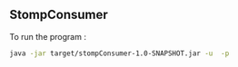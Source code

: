 ## StompConsumer

To run the program : 

```bash
java -jar target/stompConsumer-1.0-SNAPSHOT.jar -u  -p
```

